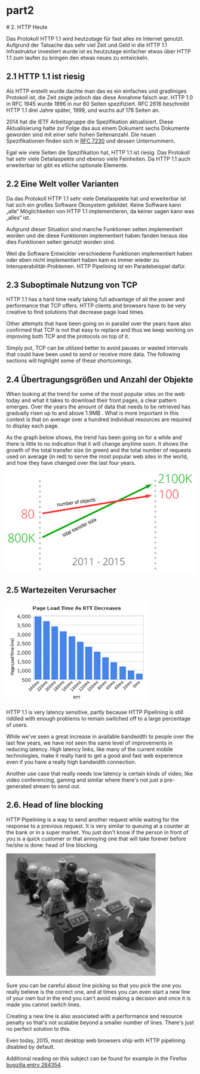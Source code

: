 # part2

\# 2. HTTP Heute

Das Protokoll HTTP 1.1 wird heutzutage für fast alles im Internet genutzt. Aufgrund der Tatsache das sehr viel Zeit und Geld in die HTTP 1.1 Infrastruktur investiert wurde ist es heutzutage einfacher etwas über HTTP 1.1 zum laufen zu bringen den etwas neues zu entwickeln.

## 2.1 HTTP 1.1 ist riesig

Als HTTP erstellt wurde dachte man das es ein einfaches und gradliniges Protokoll ist, die Zeit zeigte jedoch das diese Annahme falsch war. HTTP 1.0 in RFC 1945 wurde 1996 in nur 60 Seiten spezifiziert. RFC 2616 beschreibt HTTP 1.1 drei Jahre später, 1999, und wuchs auf 178 Seiten an.

2014 hat die IETF Arbeitsgruppe die Spezifikation aktualisiert. Diese Aktualisierung hatte zur Folge das aus einem Dokument sechs Dokumente geworden sind mit einer sehr hohen Seitenanzahl. Die neuen Spezifikationen finden sich in [RFC 7230](https://tools.ietf.org/html/rfc7230) und dessen Unternummern.

Egal wie viele Seiten die Spezifikation hat, HTTP 1.1 ist riesig. Das Protokoll hat sehr viele Detailaspekte und ebenso viele Feinheiten. Da HTTP 1.1 auch erweiterbar ist gibt es etliche optionale Elemente.

## 2.2 Eine Welt voller Varianten

Da das Protokoll HTTP 1.1 sehr viele Detailaspekte hat und erweiterbar ist hat sich ein großes Software Ökosystem gebildet. Keine Software kann „alle“ Möglichkeiten von HTTP 1.1 implementieren, da keiner sagen kann was „alles“ ist.

Aufgrund dieser Situation sind manche Funktionen selten implementiert worden und die diese Funktionen implementiert haben fanden heraus das dies Funktionen selten genutzt worden sind.

Weil die Software Entwickler verschiedene Funktionen implementiert haben oder eben nicht implementiert haben kam es immer wieder zu Interoperabilität-Problemen. HTTP Pipelining ist ein Paradebeispiel dafür.

## 2.3 Suboptimale Nutzung von TCP

HTTP 1.1 has a hard time really taking full advantage of all the power and performance that TCP offers. HTTP clients and browsers have to be very creative to find solutions that decrease page load times.

Other attempts that have been going on in parallel over the years have also confirmed that TCP is not that easy to replace and thus we keep working on improving both TCP and the protocols on top of it.

Simply put, TCP can be utilized better to avoid pauses or wasted intervals that could have been used to send or receive more data. The following sections will highlight some of these shortcomings.

## 2.4 Übertragungsgrößen und Anzahl der Objekte

When looking at the trend for some of the most popular sites on the web today and what it takes to download their front pages, a clear pattern emerges. Over the years the amount of data that needs to be retrieved has gradually risen up to and above 1.9MB . What is more important in this context is that on average over a hundred individual resources are required to display each page.

As the graph below shows, the trend has been going on for a while and there is little to no indication that it will change anytime soon. It shows the growth of the total transfer size \(in green\) and the total number of requests used on average \(in red\) to serve the most popular web sites in the world, and how they have changed over the last four years.

![transfer size growth](https://raw.githubusercontent.com/bagder/http2-explained/master/images/transfer-size-growth.png)

## 2.5 Wartezeiten Verursacher

![](https://raw.githubusercontent.com/bagder/http2-explained/master/images/page-load-time-rtt-decreases.png)

HTTP 1.1 is very latency sensitive, partly because HTTP Pipelining is still riddled with enough problems to remain switched off to a large percentage of users.

While we've seen a great increase in available bandwidth to people over the last few years, we have not seen the same level of improvements in reducing latency. High latency links, like many of the current mobile technologies, make it really hard to get a good and fast web experience even if you have a really high bandwidth connection.

Another use case that really needs low latency is certain kinds of video, like video conferencing, gaming and similar where there's not just a pre-generated stream to send out.

## 2.6. Head of line blocking

HTTP Pipelining is a way to send another request while waiting for the response to a previous request. It is very similar to queuing at a counter at the bank or in a super market. You just don't know if the person in front of you is a quick customer or that annoying one that will take forever before he/she is done: head of line blocking.

![](https://raw.githubusercontent.com/bagder/http2-explained/master/images/head-of-line-blocking.jpg)

Sure you can be careful about line picking so that you pick the one you really believe is the correct one, and at times you can even start a new line of your own but in the end you can't avoid making a decision and once it is made you cannot switch lines.

Creating a new line is also associated with a performance and resource penalty so that's not scalable beyond a smaller number of lines. There's just no perfect solution to this.

Even today, 2015, most desktop web browsers ship with HTTP pipelining disabled by default.

Additional reading on this subject can be found for example in the Firefox [bugzilla entry 264354](https://bugzilla.mozilla.org/show_bug.cgi?id=264354).

